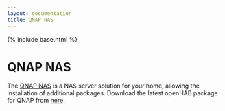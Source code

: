 ```yaml
---
layout: documentation
title: QNAP NAS
---
```


{% include base.html %}

# QNAP NAS

The [QNAP NAS](https://www.qnap.com) is a NAS server solution for your home, allowing the installation of additional packages.
Download the latest openHAB package for QNAP from [here](https://github.com/openhab/openhab-qnap-qpkg).
